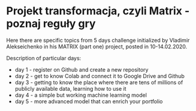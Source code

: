 # Projekt transformacja, czyli Matrix - poznaj reguły gry

Here there are specific topics from 5 days challenge initialized by Vladimir Alekseichenko
in his MATRIX (part one) project, posted in 10-14.02.2020.

Description of particular days:

* day 1 - register on Github and create a new repository
* day 2 - get to know Colab and connect it to Google Drive and Github
* day 3 - getting to know the place where there are tens of millions of publicly available data, learning how to use it
* day 4 - a simple but working machine learning model
* day 5 - more advanced model that can enrich your portfolio
